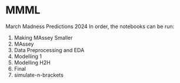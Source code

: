 # MMML
March Madness Predictions 2024
 In order, the notebooks can be run:
 1. Making MAssey Smaller
 2. MAssey
 3. Data Preprocessing and EDA
 4. Modelling 1
 5. Modelling H2H
 6. Final
 7. simulate-n-brackets
 
